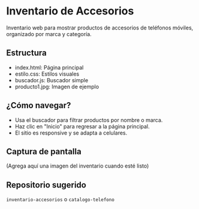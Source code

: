 # Inventario de Accesorios

Inventario web para mostrar productos de accesorios de teléfonos móviles, organizado por marca y categoría.

## Estructura
- index.html: Página principal
- estilo.css: Estilos visuales
- buscador.js: Buscador simple
- producto1.jpg: Imagen de ejemplo

## ¿Cómo navegar?
- Usa el buscador para filtrar productos por nombre o marca.
- Haz clic en "Inicio" para regresar a la página principal.
- El sitio es responsive y se adapta a celulares.

## Captura de pantalla
(Agrega aquí una imagen del inventario cuando esté listo)

## Repositorio sugerido
`inventario-accesorios` o `catalogo-telefono`
